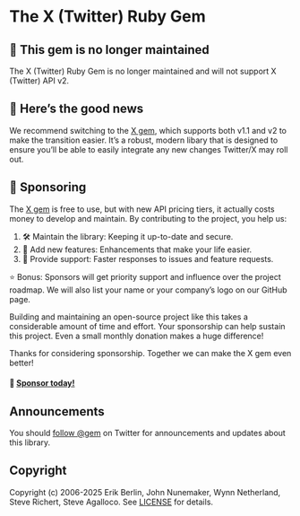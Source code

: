 # The X (Twitter) Ruby Gem

## 📣 This gem is no longer maintained
The X (Twitter) Ruby Gem is no longer maintained and will not support X (Twitter) API v2.

## 🎉 Here’s the good news
We recommend switching to the [X gem][x], which supports both v1.1 and v2 to make
the transition easier. It’s a robust, modern libary that is designed to ensure
you’ll be able to easily integrate any new changes Twitter/X may roll out.

[x]: https://sferik.github.io/x-ruby/

## 💖 Sponsoring
The [X gem][x] is free to use, but with new API pricing tiers, it actually costs
money to develop and maintain. By contributing to the project, you help us:

1. 🛠  Maintain the library: Keeping it up-to-date and secure.
2. 🌈 Add new features: Enhancements that make your life easier.
3. 💬 Provide support: Faster responses to issues and feature requests.

⭐️ Bonus: Sponsors will get priority support and influence over the project
roadmap. We will also list your name or your company’s logo on our GitHub page.

Building and maintaining an open-source project like this takes a considerable
amount of time and effort. Your sponsorship can help sustain this project. Even
a small monthly donation makes a huge difference!

Thanks for considering sponsorship. Together we can make the X gem even better!

#### 🤑 [Sponsor today!][sponsor]

[sponsor]: https://github.com/sponsors/sferik

## Announcements
You should [follow @gem][follow] on Twitter for announcements and updates about
this library.

[follow]: https://x.com/gem

## Copyright
Copyright (c) 2006-2025 Erik Berlin, John Nunemaker, Wynn Netherland, Steve Richert, Steve Agalloco.
See [LICENSE][] for details.

[license]: LICENSE.md
